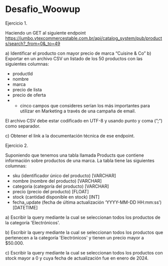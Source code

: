 # Desafio_Woowup

Ejercicio 1.

Haciendo un GET al siguiente endpoint https://jumbo.vtexcommercestable.com.br/api/catalog_system/pub/products/search?_from=0&_to=49

a) Identificar el producto con mayor precio de marca “Cuisine & Co”
b) Exportar en un archivo CSV un listado de los 50 productos con las siguientes columnas:
* productId
* nombre
* marca
* precio de lista
* precio de oferta
* + cinco campos que consideres serían los más importantes para utilizar en Marketing a través de una campaña de email.

El archivo CSV debe estar codificado en UTF-8 y usando punto y coma (”;”) como separador.

c) Obtener el link a la documentación técnica de ese endpoint.


Ejercicio 2.

Suponiendo que tenemos una tabla llamada Products que contiene información sobre productos de una marca. La tabla tiene las siguientes columnas:

- sku (identificador único del producto) [VARCHAR]
- nombre (nombre del producto) [VARCHAR]
- categoria (categoría del producto) [VARCHAR]
- precio (precio del producto) [FLOAT]
- stock (cantidad disponible en stock) [INT]
- fecha_update (fecha de última actualización ‘YYYY-MM-DD HH:mm:ss’) [DATETIME]

a) Escribir la query mediante la cual se seleccionan todos los productos de la categoría 'Electrónicos'.

b) Escribir la query mediante la cual se seleccionan todos los productos que pertenecen a la categoría 'Electrónicos' y tienen un precio mayor a $50.000.

c) Escribir la query mediante la cual se seleccionan todos los productos con stock mayor a 0 y cuya fecha de actualización fue en enero de 2024.
